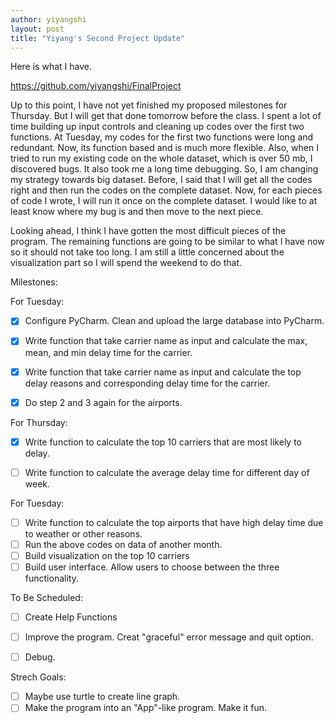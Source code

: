 ```yaml
---
author: yiyangshi
layout: post
title: "Yiyang's Second Project Update"
---
```


Here is what I have. 

https://github.com/yiyangshi/FinalProject

Up to this point, I have not yet finished my proposed milestones for Thursday. But I will get that done tomorrow before the class. I spent  a lot of time building up input controls and cleaning up codes over the first two functions. At Tuesday, my codes for the first two functions were long and redundant. Now, its function based and is much more flexible. Also, when I tried to run my existing code on the whole dataset, which is over 50 mb, I discovered bugs. It also took me a long time debugging. So, I am changing my strategy towards big dataset. Before, I said that I will get all the codes right and then run the codes on the complete dataset. Now, for each pieces of code I wrote, I will run it once on the complete dataset. I would like to at least know where my bug is and then move to the next piece. 

Looking ahead, I think I have gotten the most difficult pieces of the program. The remaining functions are going to be similar to what I have now so it should not take too long. I am still a little concerned about the visualization part so I will spend the weekend to do that. 


Milestones:

For Tuesday:

- [x] Configure PyCharm. Clean and upload the large database into PyCharm.
- [x] Write function that take carrier name as input and calculate the max, mean, and min delay time for the carrier.
- [x] Write function that take carrier name as input and calculate the top delay reasons and corresponding delay time for the carrier. 
- [x] Do step 2 and 3 again for the airports.


For Thursday:

- [x] Write function to calculate the top 10 carriers that are most likely to delay.
- [ ] Write function to calculate the average delay time for different day of week. 


For Tuesday:

- [ ] Write function to calculate the top airports that have high delay time due to weather or other reasons. 
- [ ] Run the above codes on data of another month.
- [ ] Build visualization on the top 10 carriers
- [ ] Build user interface. Allow users to choose between the three functionality.

To Be Scheduled:

- [ ] Create Help Functions
- [ ] Improve the program. Creat "graceful" error message and quit option.
- [ ] Debug. 


Strech Goals:

- [ ] Maybe use turtle to create line graph.
- [ ] Make the program into an "App"-like program. Make it fun. 

